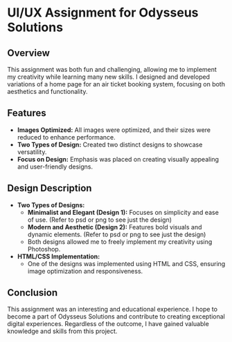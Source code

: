 # UI/UX Assignment for Odysseus Solutions

## Overview
This assignment was both fun and challenging, allowing me to implement my creativity while learning many new skills. I designed and developed variations of a home page for an air ticket booking system, focusing on both aesthetics and functionality.

## Features
- **Images Optimized:** All images were optimized, and their sizes were reduced to enhance performance.
- **Two Types of Design:** Created two distinct designs to showcase versatility.
- **Focus on Design:** Emphasis was placed on creating visually appealing and user-friendly designs.

## Design Description
- **Two Types of Designs:**
  - **Minimalist and Elegant (Design 1):** Focuses on simplicity and ease of use. (Refer to psd or png to see just the design)
  - **Modern and Aesthetic (Design 2):** Features bold visuals and dynamic elements. (Refer to psd or png to see just the design)
  - Both designs allowed me to freely implement my creativity using Photoshop.
- **HTML/CSS Implementation:**
  - One of the designs was implemented using HTML and CSS, ensuring image optimization and responsiveness.

## Conclusion
This assignment was an interesting and educational experience. I hope to become a part of Odysseus Solutions and contribute to creating exceptional digital experiences. Regardless of the outcome, I have gained valuable knowledge and skills from this project.
